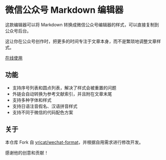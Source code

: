 # 微信公众号 Markdown 编辑器

这款编辑器可以将 Markdown 转换成微信公众号编辑器的样式，可以直接复制到公众号后台。

这让你在公众号创作时，把更多的时间专注于文章本身，而不是繁琐地调整文章样式。

[在线使用](http://prod.zkqiang.cn/wxeditor)

## 功能

- 支持序号列表和圆点列表，解决了样式会被重置的问题
- 外链会自动转换为参考文献索引，并且附在文章末尾
- 支持多种字体和样式
- 支持日语注音假名、汉语拼音样式
- 支持不同于微信的代码配色方案

## 关于

本仓库 Fork 自 [yricat/wechat-format](https://github.com/lyricat/wechat-format)，并根据自用需求进行修改开发。

感谢他的创意和贡献！


